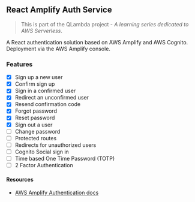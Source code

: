 ## React Amplify Auth Service

> This is part of the QLambda project - _A learning series dedicated to AWS Serverless_.

A React authentication solution based on AWS Amplify and AWS Cognito.
Deployment via the AWS Amplify console.

### Features

- [x] Sign up a new user
- [x] Confirm sign up
- [x] Sign in a confirmed user
- [x] Redirect an unconfirmed user
- [x] Resend confirmation code
- [x] Forgot password
- [x] Reset password
- [x] Sign out a user
- [ ] Change password
- [ ] Protected routes
- [ ] Redirects for unauthorized users
- [ ] Cognito Social sign in
- [ ] Time based One Time Password (TOTP)
- [ ] 2 Factor Authentication

#### Resources

- [AWS Amplify Authentication docs](https://aws-amplify.github.io/docs/js/authentication)
